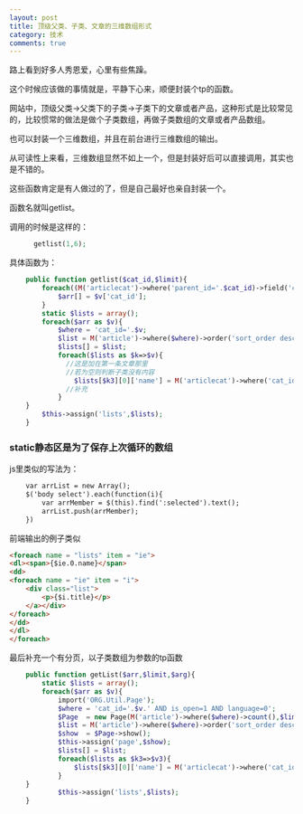 ```yaml
---
layout: post
title: 顶级父类、子类、文章的三维数组形式
category: 技术
comments: true
---
```



路上看到好多人秀恩爱，心里有些焦躁。

这个时候应该做的事情就是，平静下心来，顺便封装个tp的函数。

网站中，顶级父类->父类下的子类->子类下的文章或者产品，这种形式是比较常见的，比较惯常的做法是做个子类数组，再做子类数组的文章或者产品数组。

也可以封装一个三维数组，并且在前台进行三维数组的输出。

从可读性上来看，三维数组显然不如上一个，但是封装好后可以直接调用，其实也是不错的。

这些函数肯定是有人做过的了，但是自己最好也亲自封装一个。

函数名就叫getlist。

调用的时候是这样的：

```php
      getlist(1,6);
```

具体函数为：

```php
    public function getlist($cat_id,$limit){
        foreach((M('articlecat')->where('parent_id='.$cat_id)->field('cat_id')->select()) as $v){
            $arr[] = $v['cat_id'];
        }
        static $lists = array();
        foreach($arr as $v){
            $where = 'cat_id='.$v;
            $list = M('article')->where($where)->order('sort_order desc')->limit($limit)->select();
            $lists[] = $list;
            foreach($lists as $k=>$v){
              //这是加在第一条文章那里
              //若为空则判断子类没有内容
                $lists[$k3][0]['name'] = M('articlecat')->where('cat_id='.$v3[0]['cat_id'])->getField('cat_name');
              //补充
            }
    }
        $this->assign('lists',$lists);
    }
  ```

### static静态区是为了保存上次循环的数组

js里类似的写法为：

```html
	var arrList = new Array();
	$('body select').each(function(i){
		var arrMember = $(this).find(':selected').text();
		arrList.push(arrMember);
	})
```

前端输出的例子类似
	
```html
<foreach name = "lists" item = "ie">
<dl><span>{$ie.0.name}</span>
<dd>
<foreach name = "ie" item = "i">
    <div class="list">
        <p>{$i.title}</p>
    </a></div>
</foreach>
</dd>
</dl>
</foreach>
``` 

最后补充一个有分页，以子类数组为参数的tp函数

```php
    public function getList($arr,$limit,$arg){
        static $lists = array();
        foreach($arr as $v){
            import('ORG.Util.Page');
            $where = 'cat_id='.$v.' AND is_open=1 AND language=0';
            $Page  = new Page(M('article')->where($where)->count(),$limit);
            $list = M('article')->where($where)->order('sort_order desc')->limit($Page->firstRow.','.$Page->listRows)->select();
            $show  = $Page->show();
            $this->assign('page',$show);
            $lists[] = $list;
            foreach($lists as $k3=>$v3){
                $lists[$k3][0]['name'] = M('articlecat')->where('cat_id='.$v3[0]['cat_id'])->getField('cat_name');
            }
    }
            $this->assign('lists',$lists);
    }
```

